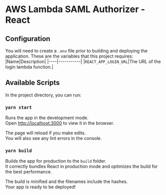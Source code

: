 # AWS Lambda SAML Authorizer - React

## Configuration

You will need to create a `.env` file prior to building and deploying the application.
These are the variables that this project requires:
|Name|Description|
|----|-----------|
|`REACT_APP_LOGIN_URL`|The URL of the login lambda function.|


## Available Scripts

In the project directory, you can run:

### `yarn start`

Runs the app in the development mode.<br />
Open [http://localhost:3000](http://localhost:3000) to view it in the browser.

The page will reload if you make edits.<br />
You will also see any lint errors in the console.

### `yarn build`

Builds the app for production to the `build` folder.<br />
It correctly bundles React in production mode and optimizes the build for the best performance.

The build is minified and the filenames include the hashes.<br />
Your app is ready to be deployed!
